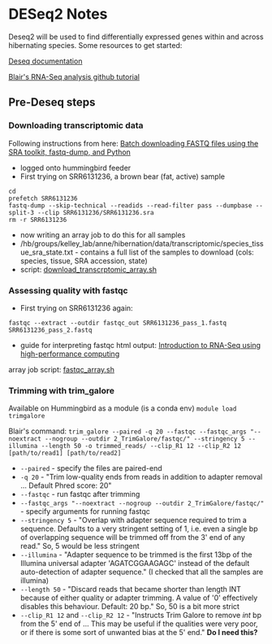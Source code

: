 # DESeq2 Notes

Deseq2 will be used to find differentially expressed genes within and across hibernating species. Some resources to get started:

[Deseq documentation](https://bioconductor.org/packages/devel/bioc/vignettes/DESeq2/inst/doc/DESeq2.html) 

[Blair's RNA-Seq analysis github tutorial](https://github.com/blairperry/midhib_feeding_uarctos#1-quality-trimming-mapping-and-processing-of-rna-seq-data)

## Pre-Deseq steps

### Downloading transcriptomic data

Following instructions from here: [Batch downloading FASTQ files using the SRA toolkit, fastq-dump, and Python](https://erilu.github.io/python-fastq-downloader/)
- logged onto hummingbird feeder
- First trying on SRR6131236, a brown bear (fat, active) sample
~~~
cd
prefetch SRR6131236
fastq-dump --skip-technical --readids --read-filter pass --dumpbase --split-3 --clip SRR6131236/SRR6131236.sra
rm -r SRR6131236
~~~
- now writing an array job to do this for all samples
- /hb/groups/kelley_lab/anne/hibernation/data/transcriptomic/species_tissue_sra_state.txt - contains a full list of the samples to download (cols: species, tissue, SRA accession, state)
- script: [download_transcrptomic_array.sh](https://github.com/aanakamo/kelleylab_rotation/blob/main/scripts/download_transcrptomic_array.sh)

### Assessing quality with fastqc
- First trying on SRR6131236 again:
~~~
fastqc --extract --outdir fastqc_out SRR6131236_pass_1.fastq SRR6131236_pass_2.fastq
~~~
- guide for interpreting fastqc html output: [Introduction to RNA-Seq using high-performance computing](https://hbctraining.github.io/Intro-to-rnaseq-hpc-salmon/lessons/qc_fastqc_assessment.html)

array job script: [fastqc_array.sh](https://github.com/aanakamo/kelleylab_rotation/blob/main/scripts/fastqc_array.sh)

### Trimming with trim_galore
Available on Hummingbird as a module (is a conda env)
`module load trimgalore`

Blair's command:
`trim_galore --paired -q 20 --fastqc --fastqc_args "--noextract --nogroup --outdir 2_TrimGalore/fastqc/" --stringency 5 --illumina --length 50 -o trimmed_reads/ --clip_R1 12 --clip_R2 12 [path/to/read1] [path/to/read2]`
- `--paired` - specify the files are paired-end
- `-q 20` - "Trim low-quality ends from reads in addition to adapter removal ... Default Phred score: 20"
- `--fastqc` - run fastqc after trimming
- `--fastqc_args "--noextract --nogroup --outdir 2_TrimGalore/fastqc/"` - specify arguments for running fastqc
- `--stringency 5` - "Overlap with adapter sequence required to trim a sequence. Defaults to a very stringent setting of 1, i.e. even a single bp of overlapping sequence will be trimmed off from the 3' end of any read." So, 5 would be less stringent
- `--illumina` - "Adapter sequence to be trimmed is the first 13bp of the Illumina universal adapter 'AGATCGGAAGAGC' instead of the default auto-detection of adapter sequence." (I checked that all the samples are illumina)
- `--length 50` - "Discard reads that became shorter than length INT because of either quality or adapter trimming. A value of '0' effectively disables this behaviour. Default: 20 bp." So, 50 is a bit more strict
- `--clip_R1 12` and `--clip_R2 12` - "Instructs Trim Galore to remove *int* bp from the 5' end of ... This may be useful if the qualities were very poor, or if there is some sort of unwanted bias at the 5' end." **Do I need this?**
